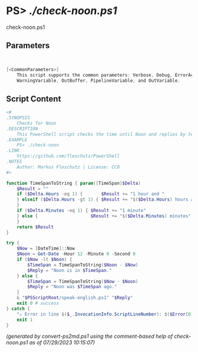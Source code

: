 PS> *./check-noon.ps1*
====================

check-noon.ps1 


Parameters
----------
```powershell


[<CommonParameters>]
    This script supports the common parameters: Verbose, Debug, ErrorAction, ErrorVariable, WarningAction, 
    WarningVariable, OutBuffer, PipelineVariable, and OutVariable.
```

Script Content
--------------
```powershell
<#
.SYNOPSIS
	Checks for Noon
.DESCRIPTION
	This PowerShell script checks the time until Noon and replies by text-to-speech (TTS).
.EXAMPLE
	PS> ./check-noon
.LINK
	https://github.com/fleschutz/PowerShell
.NOTES
	Author: Markus Fleschutz | License: CC0
#>

function TimeSpanToString { param([TimeSpan]$Delta)
	$Result = ""
	if ($Delta.Hours -eq 1) {       $Result += "1 hour and "
	} elseif ($Delta.Hours -gt 1) { $Result += "$($Delta.Hours) hours and "
	}
	if ($Delta.Minutes -eq 1) { $Result += "1 minute"
	} else {                    $Result += "$($Delta.Minutes) minutes"
	}
	return $Result
}

try {
	$Now = [DateTime]::Now
	$Noon = Get-Date -Hour 12 -Minute 0 -Second 0
	if ($Now -lt $Noon) {
		$TimeSpan = TimeSpanToString($Noon - $Now)
		$Reply = "Noon is in $TimeSpan."
	} else {
		$TimeSpan = TimeSpanToString($Now - $Noon)
		$Reply = "Noon was $TimeSpan ago."
	}
	& "$PSScriptRoot/speak-english.ps1" "$Reply"
	exit 0 # success
} catch {
	"⚠️ Error in line $($_.InvocationInfo.ScriptLineNumber): $($Error[0])"
	exit 1
}
```

*(generated by convert-ps2md.ps1 using the comment-based help of check-noon.ps1 as of 07/29/2023 10:15:07)*
